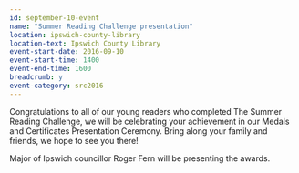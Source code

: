 ```yaml
---
id: september-10-event
name: "Summer Reading Challenge presentation"
location: ipswich-county-library
location-text: Ipswich County Library
event-start-date: 2016-09-10
event-start-time: 1400
event-end-time: 1600
breadcrumb: y
event-category: src2016
---
```


Congratulations to all of our young readers who completed The Summer Reading
Challenge, we will be celebrating your achievement in our Medals and Certificates
Presentation Ceremony. Bring along your family and friends, we hope to see you
there!

Major of Ipswich councillor Roger Fern will be presenting the awards.

